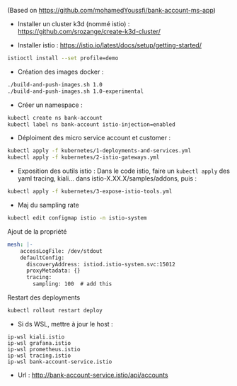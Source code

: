 (Based on https://github.com/mohamedYoussfi/bank-account-ms-app)

- Installer un cluster k3d (nommé istio) : https://github.com/srozange/create-k3d-cluster/

- Installer istio : https://istio.io/latest/docs/setup/getting-started/ 
```bash
istioctl install --set profile=demo
```

- Création des images docker :
```bash
./build-and-push-images.sh 1.0
./build-and-push-images.sh 1.0-experimental
```

- Créer un namespace :
```bash
kubectl create ns bank-account
kubectl label ns bank-account istio-injection=enabled
```

- Déploiment des micro service account et customer :
```bash
kubectl apply -f kubernetes/1-deployments-and-services.yml
kubectl apply -f kubernetes/2-istio-gateways.yml
```

- Exposition des outils istio :
Dans le code istio, faire un ```kubectl apply``` des yaml tracing, kiali... dans istio-X.XX.X/samples/addons, puis :
```bash
kubectl apply -f kubernetes/3-expose-istio-tools.yml
```

- Maj du sampling rate
```bash
kubectl edit configmap istio -n istio-system
```
Ajout de la propriété
```yaml
mesh: |-
    accessLogFile: /dev/stdout
    defaultConfig:
      discoveryAddress: istiod.istio-system.svc:15012
      proxyMetadata: {}
      tracing:
        sampling: 100  # add this
```
Restart des deployments 
```bash
kubectl rollout restart deploy
```
- Si ds WSL, mettre à jour le host :
```
ip-wsl kiali.istio
ip-wsl grafana.istio
ip-wsl prometheus.istio
ip-wsl tracing.istio
ip-wsl bank-account-service.istio
```
- Url : http://bank-account-service.istio/api/accounts
